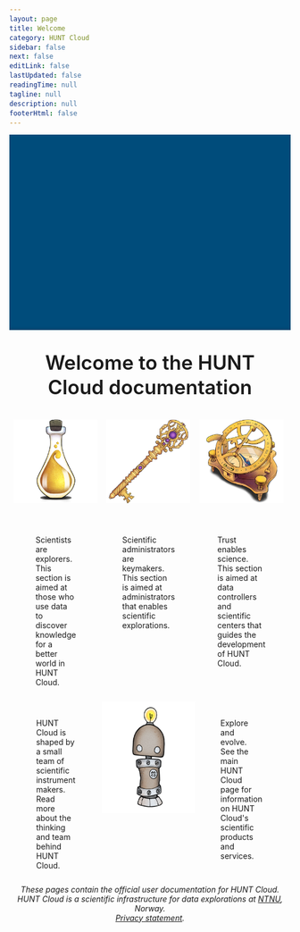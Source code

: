 ```yaml
---
layout: page
title: Welcome
category: HUNT Cloud
sidebar: false
next: false
editLink: false
lastUpdated: false
readingTime: null
tagline: null
description: null
footerHtml: false
---
```


<script setup>

</script>

<div class="hc-container mb-8">
  <div class="hc-header">
    <div class="hc-header-img"></div>
  </div>
  <div class="hc-content">
    <div class="hc-title">
      <h1>Welcome to the HUNT Cloud documentation</h1>
    </div>
    <div class="hc-row">
      <div class="hc-column-4">
        <a href="/do-science/"><img alt="Illustration of laboratory glass bottle with yellow shimmery substance." height="150" src="./images/hunt-cloud_bottle_250.png" /></a>
        <VuetifyButton id="btn1" class="hc-btn" color="black--text" label="Do science" href="/do-science/" block />
        <p>
          Scientists are explorers. This section is aimed at those who use data to discover knowledge for a better world in HUNT Cloud.
        </p>
      </div>
      <div class="hc-column-4">
        <a href="/administer-science/"><img alt="Illustration of decorative hand-made golden key with purple gem stones." height="150" src="./images/hunt-cloud_key_250.png" /></a>
        <VuetifyButton id="btn2" class="hc-btn" color="black--text" label="Administer science" href="/administer-science/" block />
        <p>
          Scientific administrators are keymakers. This section is aimed at administrators that enables scientific explorations.
        </p>
      </div>
      <div class="hc-column-4">
        <a href="/govern-science/"><img alt="Illustration of sundial compass in brass." height="150" src="/img/hunt-cloud_compass_250.png" /></a>
        <VuetifyButton id="btn3" class="hc-btn" color="black--text" label="Govern science" href="/govern-science/" block />
        <p>
          Trust enables science. This section is aimed at data controllers and scientific centers that guides the development of HUNT Cloud.
        </p>
      </div>
    </div>
    <div class="hc-row">
      <div class="hc-column-4">
         <VuetifyButton id="btn3" class="hc-btn" color="black--text" label="About HUNT Cloud" href="/about/" block />
        <p>
          HUNT Cloud is shaped by a small team of scientific instrument makers. Read more about the thinking and team behind HUNT Cloud.
        </p>
      </div>
      <div class="hc-column-4">
         <a href="/about/"><img alt="Illustration of small centien robot made of metal with shiny lightbulb on top of its head." height="200" src="./images/hunt-cloud_bot_250_2.png" /></a>
      </div>
      <div class="hc-column-4">
        <VuetifyButton id="btn3" class="hc-btn" color="black--text" label="Scientific products" href="https://www.ntnu.edu/mh/huntcloud" block />
        <p>
          Explore and evolve. See the main HUNT Cloud page for information on HUNT Cloud's scientific products and services.
        </p>
      </div>
    </div>
    <div class="hc-row">
        <center>
            <i>These pages contain the official user documentation for HUNT Cloud. <br>HUNT Cloud is a scientific infrastructure for data explorations at <a href="https://www.ntnu.edu/">NTNU</a>, Norway.<br><a href="/govern-science/privacy-statement">Privacy statement</a>.</i><br>
        </center>
    </div>
  </div>
</div>
<!-- DO NOT PLACE CONTENT outside hc-content -->

<style scoped>

h1 {
    display: block;
    font-size: 2em;
    margin-block-start: 0.67em;
    margin-block-end: 0.67em;
    margin-inline-start: 0px;
    margin-inline-end: 0px;
    font-weight: bold;
    unicode-bidi: isolate;
}

h1, h2, h3, h4, h5, h6 {
  font-weight: 600;
  line-height: 1.25;
}

h1 {
  font-size: 2.2rem;
}


.theme-default-content {
  max-width: none !important;
  padding: 0 !important;
}

.hc-header {
  width: 100vw;
  max-width: 100%;
  margin-bottom: 12px;
}

.hc-header-img {
  background-image: url("https://assets.hdc.ntnu.no/assets/static/banner_640.jpg");
  background-position: 50% 50%;
  background-repeat: no-repeat;
  background-size: cover;
  background-color: #004c7b;
  width: 100vw;
  max-width: 100%;
  height: 200px;
  object-fit: fill;
  margin: 0 auto !important;
  box-shadow: inset 0px -3px 5px rgba(0, 0, 0, 0.1);
}

.hc-btn {
  display: flex;
  justify-content: center;
  align-items: center;
  margin-left: 20px;
  margin-right: 20px;
  margin-top: 16px;
  /* width: 90%; */
}

.hc-title {
  display: flex;
  justify-content: center;
  /* align-items: center; */
  text-align: center;
  max-width: 960px;
  margin-left: auto !important;
  margin-right: auto !important;
  padding-left: 12px;
  padding-right: 12px;
  margin-bottom: 12px;
}

.hc-content {
  display: grid;
  max-width: 960px;
  margin: 0 auto !important;
}

.hc-row {
  justify-content: center;
  align-items: start;
  vertical-align: top;
}

.hc-column-4 {
  justify-self: start;
  display: grid;
  float: left;
  width: 100%;
  min-height: 12px;
  padding-bottom: 12px;
  margin-left: 0px;
  margin-right: 0px;
  text-align: justify;
  text-align: left; /* left or justify */
  justify-content: center;
  align-items: center;
}

.hc-column-4 a {
  justify-self: center;
  padding-bottom: 24px;
}

.hc-column-4 p {
  justify-self: center;
  padding-left: 32px;
  padding-right: 32px;
}

.hc-column-4:has(div.mascot) {
  display: flex;
  margin-left: 0;
  margin-right: 0;
  min-height: 100px;
}

div .mascot {
  flex: 100%;
  min-height: 250px;
}

.hc-column-8 {
  justify-self: start;
  display: grid;
  float: left;
  /* width: 100%; */
  min-height: 12px;
  padding-bottom: 12px;
  margin-left: 0px;
  margin-right: 0px;
  text-align: left; /* left or justify */
}

.hc-column-8 p {
  justify-self: center;
  padding-left: 32px;
  padding-right: 32px;
}

.hc-column-8:has(p) {
  padding-left: 16px;
  padding-right: 16px;
}

@media (min-width: 720px) {
  .hc-header-img {
    background-image: url("https://assets.hdc.ntnu.no/assets/static/banner_960.jpg");
    height: 300px;
  }

  .hc-column-8 {
    width: 60%;
    margin-left: 0;
    margin-right: 0;
  }

  .hc-column-4 {
    width: 33%;
    margin-left: 0;
    margin-right: 0;
  }
}

@media (min-width: 960px) {
  .hc-header-img {
    background-image: url("https://assets.hdc.ntnu.no/assets/static/banner_1280.jpg");
    height: 350px;
  }
}

@media (min-width: 1280px) {
  .hc-header-img {
    background-image: url("https://assets.hdc.ntnu.no/assets/static/banner_1920.jpg");
    height: 450px;
  }
}

@media (min-width: 1920px) {
  .hc-header-img {
    background-image: url("https://assets.hdc.ntnu.no/assets/static/banner_1920.jpg");
    height: 700px;
  }
}


</style>
